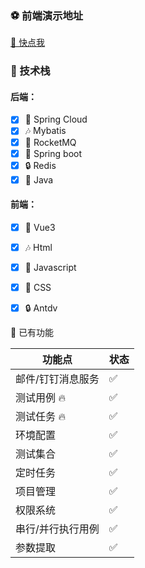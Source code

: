 
### ⚽ 前端演示地址

[🎁 快点我](https://www.codecareer.cn/)


### 🎉 技术栈
#### 后端：
- [x] 🎨 Spring Cloud
- [x] 🎶 Mybatis
- [x] 🎉 RocketMQ
- [x] 🎃 Spring boot
- [x] 🔒 Redis
- [x] 🏐 Java

#### 前端：
- [x] 🎨 Vue3
- [x] 🎶 Html
- [x] 🎉 Javascript
- [x] 🎃 CSS
- [x] 🔒 Antdv



🌙 已有功能

| 功能点      | 状态  |
|----------| --- |
| 邮件/钉钉消息服务 | ✅   |
| 测试用例 🔥  | ✅   |
| 测试任务 🔥  | ✅   |
| 环境配置     | ✅   |
| 测试集合     | ✅   |
| 定时任务     | ✅   |
| 项目管理     | ✅   |
| 权限系统     | ✅   |
| 串行/并行执行用例 | ✅   |
| 参数提取     | ✅   |


